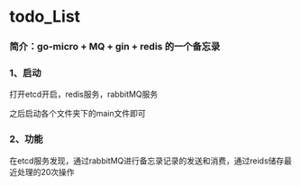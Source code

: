 # todo_List

### 简介：go-micro + MQ + gin + redis 的一个备忘录

### 1、启动

打开etcd开启，redis服务，rabbitMQ服务

之后启动各个文件夹下的main文件即可

### 2、功能

在etcd服务发现，通过rabbitMQ进行备忘录记录的发送和消费，通过reids储存最近处理的20次操作
